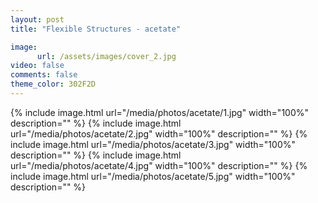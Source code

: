 ```yaml
---
layout: post
title: "Flexible Structures - acetate"

image:
      url: /assets/images/cover_2.jpg
video: false
comments: false
theme_color: 302F2D
---
```


{% include image.html url="/media/photos/acetate/1.jpg" width="100%" description="" %}
{% include image.html url="/media/photos/acetate/2.jpg" width="100%" description="" %}
{% include image.html url="/media/photos/acetate/3.jpg" width="100%" description="" %}
{% include image.html url="/media/photos/acetate/4.jpg" width="100%" description="" %}
{% include image.html url="/media/photos/acetate/5.jpg" width="100%" description="" %}

